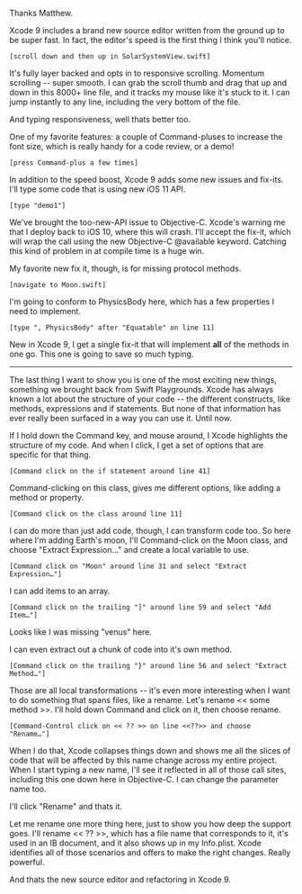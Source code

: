 Thanks Matthew.

Xcode 9 includes a brand new source editor written from the ground up to be super fast. In fact, the editor's speed is the first thing I think you'll notice.

    [scroll down and then up in SolarSystemView.swift]

It's fully layer backed and opts in to responsive scrolling. Momentum scrolling -- super smooth. I can grab the scroll thumb and drag that up and down in this 8000+ line file, and it tracks my mouse like it's stuck to it. I can jump instantly to any line, including the very bottom of the file.

And typing responsiveness, well thats better too.

One of my favorite features: a couple of Command-pluses to increase the font size, which is really handy for a code review, or a demo!

    [press Command-plus a few times]
    
In addition to the speed boost, Xcode 9 adds some new issues and fix-its. I'll type some code that is using new iOS 11 API.

    [type "demo1"]
    
We've brought the too-new-API issue to Objective-C. Xcode's warning me that I deploy back to iOS 10, where this will crash. I'll accept the fix-it, which will wrap the call using the new Objective-C @available keyword. Catching this kind of problem in at compile time is a huge win.
    
My favorite new fix it, though, is for missing protocol methods.

    [navigate to Moon.swift]
    
I'm going to conform to PhysicsBody here, which has a few properties I need to implement.
    
    [type ", PhysicsBody" after "Equatable" on line 11]
    
New in Xcode 9, I get a single fix-it that will implement **all** of the methods in one go. This one is going to save so much typing.

----------------------------------------

The last thing I want to show you is one of the most exciting new things, something we brought back from Swift Playgrounds. Xcode has always known a lot about the structure of your code -- the different constructs, like methods, expressions and if statements. But none of that information has ever really been surfaced in a way you can use it. Until now.

If I hold down the Command key, and mouse around, I Xcode highlights the structure of my code. And when I click, I get a set of options that are specific for that thing.

    [Command click on the if statement around line 41]
    
Command-clicking on this class, gives me different options, like adding a method or property.

    [Command click on the class around line 11]
    
I can do more than just add code, though, I can transform code too. So here where I'm adding Earth's moon, I'll Command-click on the Moon class, and choose "Extract Expression…" and create a local variable to use.

    [Command click on "Moon" around line 31 and select "Extract Expression…"]
    
I can add items to an array.

    [Command click on the trailing "]" around line 59 and select "Add Item…"]
    
Looks like I was missing "venus" here.

I can even extract out a chunk of code into it's own method.

    [Command click on the trailing "}" around line 56 and select "Extract Method…"]

Those are all local transformations -- it's even more interesting when I want to do something that spans files, like a rename. Let's rename << some method >>. I'll hold down Command and click on it, then choose rename.

    [Command-Control click on << ?? >> on line <<??>> and choose "Rename…"]
    
When I do that, Xcode collapses things down and shows me all the slices of code that will be affected by this name change across my entire project. When I start typing a new name, I'll see it reflected in all of those call sites, including this one down here in Objective-C. I can change the parameter name too.

I'll click "Rename" and thats it.

Let me rename one more thing here, just to show you how deep the support goes. I'll rename << ?? >>, which has a file name that corresponds to it, it's used in an IB document, and it also shows up in my Info.plist. Xcode identifies all of those scenarios and offers to make the right changes. Really powerful.

And thats the new source editor and refactoring in Xcode 9.
 
